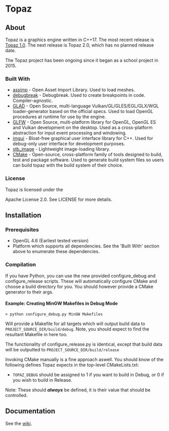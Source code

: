 # Topaz
## About

Topaz is a graphics engine written in C++17. The most recent release is [Topaz 1.0](https://github.com/Harrand/Topaz/tree/Topaz1.0). The next release is Topaz 2.0, which has no planned release date.

The Topaz project has been ongoing since it began as a school project in 2015.

### Built With

* [assimp](https://github.com/assimp/assimp) - Open Asset Import Library. Used to load meshes.
* [debugbreak](https://github.com/scottt/debugbreak) - Debugbreak. Used to create breakpoints in code. Compiler-agnostic.
* [GLAD](https://github.com/Dav1dde/glad) - Open Source, multi-language Vulkan/GL/GLES/EGL/GLX/WGL loader-generator based on the official specs. Used to load OpenGL procedures at runtime for use by the engine.
* [GLFW](https://www.glfw.org/) - Open Source, multi-platform library for OpenGL, OpenGL ES and Vulkan development on the desktop. Used as a cross-platform abstraction for input event processing and windowing.
* [imgui](https://github.com/ocornut/imgui) - Bloat-free graphical user interface library for C++. Used for debug-only user interface for development purposes.
* [stb_image](https://github.com/nothings/stb) - Lightweight image-loading library.
* [CMake](https://cmake.org/) - Open-source, cross-platform family of tools designed to build, test and package software. Used to generate build system files so users can build topaz with the build system of their choice.

### License

Topaz is licensed under the

Apache License 2.0. See LICENSE for more details.

## Installation
### Prerequisites

* OpenGL 4.6 (Earliest tested version)
* Platform which supports all dependencies. See the 'Built With' section above to enumerate these dependencies.
### Compilation

If you have Python, you can use the new provided configure_debug and configure_release scripts. These will automatically configure CMake and choose a build directory for you. You should however provide a CMake generator to their args.

#### Example: Creating MinGW Makefiles in Debug Mode
`> python configure_debug.py MinGW Makefiles`

Will provide a Makefile for all targets which will output build data to `PROJECT_SOURCE_DIR/build/debug`. Note, you should expect to find the resultant Makefile in here too.

The functionality of configure_release.py is identical, except that build data will be outputted to `PROJECT_SOURCE_DIR/build/release`

Invoking CMake manually is a fine approach aswell. You should know of the following defines Topaz expects in the top-level CMakeLists.txt:
* `TOPAZ_DEBUG` should be assigned to 1 if you want to build in Debug, or 0 if you wish to build in Release.

Note: These should ***always*** be defined, it is their value that should be controlled.

## Documentation
See the [wiki](https://github.com/Harrand/Topaz-2/wiki).